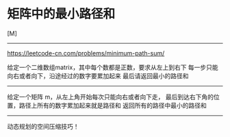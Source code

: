 # 矩阵中的最小路径和

[M]

---
https://leetcode-cn.com/problems/minimum-path-sum/

给定一个二维数组matrix，其中每个数都是正数，要求从左上到右下
每一步只能向右或者向下，沿途经过的数字要累加起来
最后请返回最小的路径和


---

给定一个矩阵 m，从左上角开始每次只能向右或者向下走，
最后到达右下角的位置，路径上所有的数字累加起来就是路径和
返回所有的路径中最小的路径和 

---

动态规划的空间压缩技巧！
